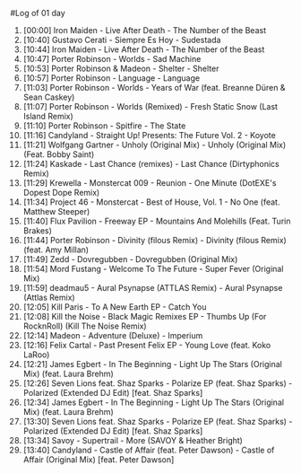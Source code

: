 #Log of 01 day

1. [00:00] Iron Maiden - Live After Death - The Number of the Beast
1. [10:40] Gustavo Cerati - Siempre Es Hoy - Sudestada
1. [10:44] Iron Maiden - Live After Death - The Number of the Beast
1. [10:47] Porter Robinson - Worlds - Sad Machine
1. [10:53] Porter Robinson & Madeon - Shelter - Shelter
1. [10:57] Porter Robinson - Language - Language
1. [11:03] Porter Robinson - Worlds - Years of War (feat. Breanne Düren & Sean Caskey)
1. [11:07] Porter Robinson - Worlds (Remixed) - Fresh Static Snow (Last Island Remix)
1. [11:10] Porter Robinson - Spitfire - The State
1. [11:16] Candyland - Straight Up! Presents: The Future Vol. 2 - Koyote
1. [11:21] Wolfgang Gartner - Unholy (Original Mix) - Unholy (Original Mix) (Feat. Bobby Saint)
1. [11:24] Kaskade - Last Chance (remixes) - Last Chance (Dirtyphonics Remix)
1. [11:29] Krewella - Monstercat 009 - Reunion - One Minute (DotEXE's Dopest Dope Remix)
1. [11:34] Project 46 - Monstercat - Best of House, Vol. 1 - No One (feat. Matthew Steeper)
1. [11:40] Flux Pavilion - Freeway EP - Mountains And Molehills (Feat. Turin Brakes)
1. [11:44] Porter Robinson - Divinity (filous Remix) - Divinity (filous Remix) (feat. Amy Millan)
1. [11:49] Zedd - Dovregubben - Dovregubben (Original Mix)
1. [11:54] Mord Fustang - Welcome To The Future - Super Fever (Original Mix)
1. [11:59] deadmau5 - Aural Psynapse (ATTLAS Remix) - Aural Psynapse (Attlas Remix)
1. [12:05] Kill Paris - To A New Earth EP - Catch You
1. [12:08] Kill the Noise - Black Magic Remixes EP - Thumbs Up (For RocknRoll) (Kill The Noise Remix)
1. [12:14] Madeon - Adventure (Deluxe) - Imperium
1. [12:16] Felix Cartal - Past Present Felix EP - Young Love (feat. Koko LaRoo)
1. [12:21] James Egbert - In The Beginning - Light Up The Stars (Original Mix) (feat. Laura Brehm)
1. [12:26] Seven Lions feat. Shaz Sparks - Polarize EP (feat. Shaz Sparks) - Polarized (Extended DJ Edit) [feat. Shaz Sparks]
1. [12:34] James Egbert - In The Beginning - Light Up The Stars (Original Mix) (feat. Laura Brehm)
1. [13:30] Seven Lions feat. Shaz Sparks - Polarize EP (feat. Shaz Sparks) - Polarized (Extended DJ Edit) [feat. Shaz Sparks]
1. [13:34] Savoy - Supertrail - More (SAVOY & Heather Bright)
1. [13:40] Candyland - Castle of Affair (feat. Peter Dawson) - Castle of Affair (Original Mix) [feat. Peter Dawson]
